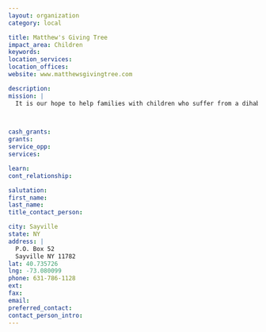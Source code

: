 ```yaml
---
layout: organization
category: local

title: Matthew's Giving Tree
impact_area: Children
keywords: 
location_services: 
location_offices: 
website: www.matthewsgivingtree.com

description: 
mission: |
  It is our hope to help families with children who suffer from a dihabilitating disease enjoy the big and little things in life. We want to ease their struggles as they create their own version of "normal", so they too can enjoy their time with their child. We are grateful for all your support and hope you can help us write the next chapter in memory of an amazing little boy who started our story. Just as a tree has many branches, we hope to reach out to other families to provide them the opportunity to begin a story of their own.

  

cash_grants: 
grants: 
service_opp: 
services: 

learn: 
cont_relationship: 

salutation: 
first_name: 
last_name: 
title_contact_person: 

city: Sayville
state: NY
address: |
  P.O. Box 52  
  Sayville NY 11782
lat: 40.735726
lng: -73.080099
phone: 631-786-1128
ext: 
fax: 
email: 
preferred_contact: 
contact_person_intro: 
---
```

